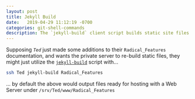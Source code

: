 ```yaml
---
layout: post
title: Jekyll Build
date:   2019-04-29 11:12:19 -0700
categories: git-shell-commands
description: The `jekyll-build` client script builds static site files for name repository under `${HOME}/www`
---
```



Supposing _`Ted`_ just made some additions to their `Radical_Features` documentation, and wants the private server to re-build static files, they might just utilize the [`jekyll-build`][source_master__jekyll-build] script with...


```bash
ssh Ted jekyll-build Radical_Features
```


... by default the above would output files ready for hosting with a Web Server under `/srv/Ted/www/Radical_Features`


[source_master__jekyll-build]: https://github.com/git-utilities/git-shell-commands/blob/master/jekyll-build
